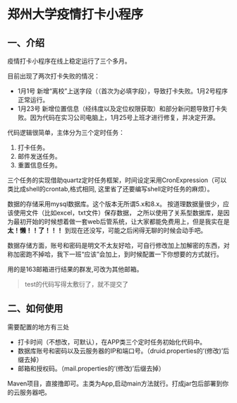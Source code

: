 # 郑州大学疫情打卡小程序
## 一、介绍
疫情打卡小程序在线上稳定运行了三个多月。

目前出现了两次打卡失败的情况：
* 1月1号 新增“离校”上送字段（（首次为必填字段），导致打卡失败。1月2号程序正常运行。
* 1月23号 新增位置信息（经纬度以及定位权限获取）和部分新问题导致打卡失败。因为代码在实习公司电脑上，1月25号上班才进行修复，并决定开源。

代码逻辑很简单，主体分为三个定时任务：
1. 打卡任务。
2. 邮件发送任务。
3. 重置信息任务。

三个任务的实现借助quartz定时任务框架，时间设定采用CronExpression（可以类比成shell的crontab,格式相同, 这里省了还要编写shell定时任务的麻烦）。

数据的存储采用mysql数据库。这个版本无所谓5.x和8.x。
按道理数据量很少，应该使用文件（比如excel，txt文件）保存数据，
之所以使用了关系型数据库，是因为最初开始的时候想着做一套web后管系统，让大家都能免费用上，但是我实在是**太！懒！！了！！！**
到现在还没写，可能之后闲得无聊的时候会动手吧。

数据存储方面，账号和密码是明文不太友好哈，可自行修改加上加解密的东西，对称加密跑不掉哈，我下一班“应该”会加上，到时候配置一下你想要的方式就行。

用的是163邮箱进行结果的群发,可改为其他邮箱。

> test的代码写得太敷衍了，就不提交了

## 二、如何使用

需要配置的地方有三处
* 打卡时间（不想改，可默认），在APP类三个定时任务初始化代码中。
* 数据库账号和密码以及云服务器的IP和端口号。（druid.properties的‘(修改)’后缀去掉）
* 邮箱和授权码。（mail.properties的‘(修改)’后缀去掉）

Maven项目，直接撸即可。主类为App,启动main方法就行。打成jar包后部署到你的云服务器吧。






